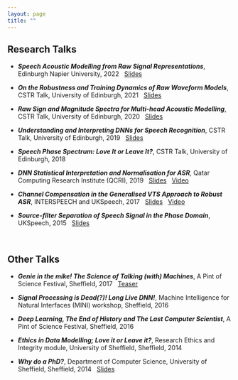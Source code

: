 ```yaml
---
layout: page
title: ""
---
```



## Research Talks ##
  * ***Speech Acoustic Modelling from Raw Signal Representations***, Edinburgh Napier University, 2022 &nbsp; [Slides](/files/Talks/2022_ENU_Presentation.pdf)
  
 * ***On the Robustness and Training Dynamics of Raw Waveform Models***, CSTR Talk, University of Edinburgh, 2021 &nbsp; [Slides](/files/Talks/2020_Dynamics_Robustness.pdf)
 
 * ***Raw Sign and Magnitude Spectra for Multi-head Acoustic Modelling***, CSTR Talk, University of Edinburgh, 2020 &nbsp; [Slides](/files/Talks/2020_Raw_Sign_Mag_FINAL.pdf)
 
 * ***Understanding and Interpreting DNNs for Speech Recognition***, CSTR Talk, University of Edinburgh, 2019 &nbsp; [Slides](/files/Talks/CSTR_DNN_Understanding_ASR.pdf)
 
 * ***Speech Phase Spectrum: Love It or Leave It?***, CSTR Talk, University of Edinburgh, 2018 &nbsp; <!--[Slides](/files/Talks/2018_ELoweimi_CSTR_part1.pdf)-->
     
  * ***DNN Statistical Interpretation and Normalisation for ASR***, Qatar Computing Research Institute (QCRI), 2019 &nbsp; [Slides](/files/Talks/2019_QCRI.pdf) &nbsp;  [Video](https://www.youtube.com/watch?v=MomZa3lmpmM)
  
  * ***Channel Compensation in the Generalised VTS Approach to Robust ASR***, INTERSPEECH and UKSpeech, 2017 &nbsp; [Slides](/files/Talks/2017_UKSpeech.pdf) &nbsp; [Video](https://www.youtube.com/watch?v=iUdGdhvxX7s)
  
  * ***Source-filter Separation of Speech Signal in the Phase Domain***, UKSpeech, 2015 &nbsp; [Slides](/files/Talks/2015_UKSpeech.pdf)

<br>

## Other Talks ##
* ***Genie in the mike! The Science of Talking (with) Machines***, A Pint of Science Festival, Sheffield, 2017 &nbsp; [Teaser](https://www.youtube.com/watch?v=Ta4xGpuFbGI&list=PL63P9-KNTDSwOtKRosM-oXJXUGTtweljS&index=7)
 
* ***Signal Processing is Dead(?)! Long Live DNN!***, Machine Intelligence for Natural Interfaces (MINI) workshop, Sheffield, 2016

* ***Deep Learning, The End of History and The Last Computer Scientist***, A Pint of Science Festival, Sheffield, 2016

* ***Ethics in Data Modelling; Love it or Leave it?***, Research Ethics and Integrity module, University of Sheffield, Sheffield, 2014

* ***Why do a PhD?***, Department of Computer Science, University of Sheffield, Sheffield, 2014 &nbsp; [Slides](/files/Talks/WhyPhD.pdf)
